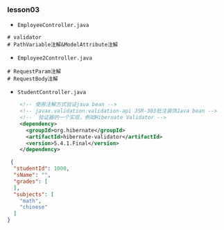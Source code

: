 ### lesson03
* ```EmployeeController.java```
```shell
# validator
# PathVariable注解&ModelAttribute注解
```
* ```Employee2Controller.java```
```shell
# RequestParam注解
# RequestBody注解
```
* ```StudentController.java```
```xml
    <!-- 使用注解方式验证java bean -->
    <!-- javax.validation.validation-api JSR-303批注装饰Java bean -->
    <!--  验证器的一个实现，例如Hibernate Validator -->
    <dependency>
      <groupId>org.hibernate</groupId>
      <artifactId>hibernate-validator</artifactId>
      <version>5.4.1.Final</version>
    </dependency>
```
```json
 {
  "studentId": 1000,
  "sName": "",
  "grades": [
  ],
  "subjects": [
    "math",
    "chinese"
  ]
}
```
